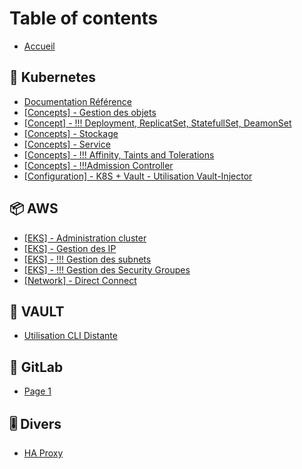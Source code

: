 # Table of contents

* [Accueil](README.md)

## 🧊 Kubernetes

* [Documentation Référence](kubernetes/documentation-reference.md)
* [\[Concepts\] - Gestion des objets](kubernetes/concepts-gestion-des-objets.md)
* [\[Concept\] - !!! Deployment, ReplicatSet, StatefullSet, DeamonSet](kubernetes/concept-deployment-replicatset-statefullset-deamonset.md)
* [\[Concepts\] - Stockage](kubernetes/vision-and-values.md)
* [\[Concepts\] - Service](kubernetes/concepts-service.md)
* [\[Concepts\] - !!! Affinity, Taints and Tolerations](kubernetes/concepts-affinity-taints-and-tolerations.md)
* [\[Concepts\] - !!!Admission Controller](kubernetes/concepts-admission-controller.md)
* [\[Configuration\] - K8S + Vault - Utilisation Vault-Injector](kubernetes/configuration-k8s-+-vault-utilisation-vault-injector.md)

## 📦 AWS

* [\[EKS\] - Administration cluster](aws/page-2.md)
* [\[EKS\] - Gestion des IP](aws/eks-gestion-des-ip.md)
* [\[EKS\] - !!! Gestion des subnets](aws/eks-gestion-des-subnets.md)
* [\[EKS\] - !!! Gestion des Security Groupes](aws/eks-gestion-des-security-groupes.md)
* [\[Network\] - Direct Connect](aws/network-direct-connect.md)

## 🔑 VAULT

* [Utilisation CLI Distante](vault/utilisation-cli-distante.md)

## 🦊 GitLab

* [Page 1](gitlab/page-1.md)

## 🎚 Divers

* [HA Proxy](divers/test-page.md)
